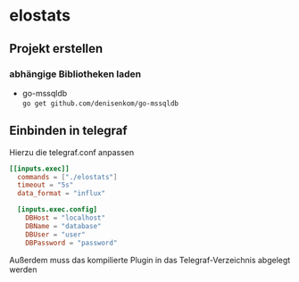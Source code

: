 # elostats

## Projekt erstellen

### abhängige Bibliotheken laden 
- go-mssqldb  
  ``go get github.com/denisenkom/go-mssqldb``


## Einbinden in telegraf
Hierzu die telegraf.conf anpassen

```` toml
[[inputs.exec]]
  commands = ["./elostats"]
  timeout = "5s"
  data_format = "influx"

  [inputs.exec.config]
    DBHost = "localhost"
    DBName = "database"
    DBUser = "user"
    DBPassword = "password"
````
Außerdem muss das kompilierte Plugin in das Telegraf-Verzeichnis abgelegt werden
